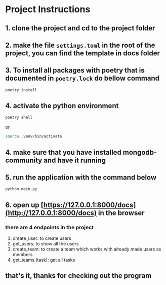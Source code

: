 # Project Instructions

## 1. clone the project and cd to the project folder

## 2. make the file `settings.toml` in the root of the project, you can find the template in docs folder

## 3. To install all packages with poetry that is documented in `poetry.lock` do bellow command

```bash
poetry install
```

## 4. activate the python environment

```bash
poetry shell
```

or

```bash
source .venv/bin/activate
```

## 4. make sure that you have installed mongodb-community and have it running

## 5. run the application with the command below

```bash
python main.py
```

## 6. open up [https://127.0.0.1:8000/docs](http://127.0.0.1:8000/docs) in the browser

### there are 4 endpoints in the project

1. create_user: to create users
2. get_users: to show all the users
3. create_team: to create a team which works with already made users as members
4. get_teams (task): get all tasks

## that's it, thanks for checking out the program
